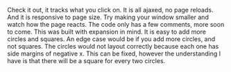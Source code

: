 Check it out, it tracks what you click on. It is all ajaxed, no page reloads. And it is responsive to page size.
Try making your window smaller and watch how the page reacts. The code only has a few comments, more soon to come.
This was built with expansion in mind. It is easy to add more circles and squares. An edge case would be if you add
more circles, and not squares. The circles would not layout correctly because each one has side margins of negative x. 
This can be fixed, however the understanding I have is that there will be a square for every two circles.
